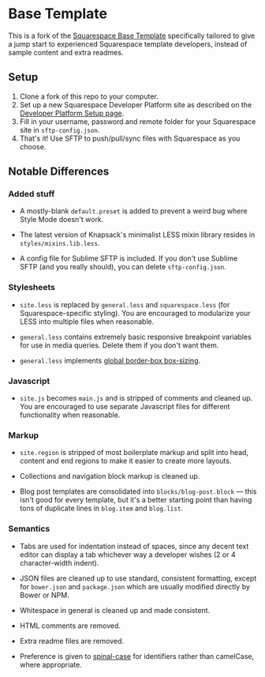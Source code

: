 Base Template
=============

This is a fork of the [Squarespace Base Template](https://github.com/Squarespace/base-template) specifically tailored to give a jump start to experienced Squarespace template developers, instead of sample content and extra readmes.


Setup
-----

1. Clone a fork of this repo to your computer.
2. Set up a new Squarespace Developer Platform site as described on the [Developer Platform Setup page](http://developers.squarespace.com/initial-setup/).
3. Fill in your username, password and remote folder for your Squarespace site in `sftp-config.json`.
4. That's it! Use SFTP to push/pull/sync files with Squarespace as you choose.


Notable Differences
-------------------

### Added stuff

- A mostly-blank `default.preset` is added to prevent a weird bug where Style Mode doesn't work.

- The latest version of Knapsack's minimalist LESS mixin library resides in `styles/mixins.lib.less`.

- A config file for Sublime SFTP is included. If you don't use Sublime SFTP (and you really should), you can delete `sftp-config.json`.

### Stylesheets

- `site.less` is replaced by `general.less` and `squarespace.less` (for Squarespace-specific styling). You are encouraged to modularize your LESS into multiple files when reasonable.

- `general.less` contains extremely basic responsive breakpoint variables for use in media queries. Delete them if you don't want them.

- `general.less` implements [global border-box box-sizing](http://www.paulirish.com/2012/box-sizing-border-box-ftw/).

### Javascript

- `site.js` becomes `main.js` and is stripped of comments and cleaned up. You are encouraged to use separate Javascript files for different functionality when reasonable.

### Markup

- `site.region` is stripped of most boilerplate markup and split into head, content and end regions to make it easier to create more layouts.

- Collections and navigation block markup is cleaned up.

- Blog post templates are consolidated into `blocks/blog-post.block` — this isn't good for every template, but it's a better starting point than having tons of duplicate lines in `blog.item` and `blog.list`.

### Semantics

- Tabs are used for indentation instead of spaces, since any decent text editor can display a tab whichever way a developer wishes (2 or 4 character-width indent).

- JSON files are cleaned up to use standard, consistent formatting, except for `bower.json` and `package.json` which are usually modified directly by Bower or NPM.

- Whitespace in general is cleaned up and made consistent.

- HTML comments are removed.

- Extra readme files are removed.

- Preference is given to [spinal-case](http://en.wikipedia.org/wiki/Letter_case#Special_case_styles) for identifiers rather than camelCase, where appropriate.
